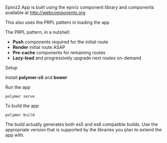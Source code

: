 Epiviz2 App is built using the epiviz component library and components available at http://webcomponents.org

This also uses the PRPL pattern in loading the app

The PRPL pattern, in a nutshell:

- **Push** components required for the initial route
- **Render** initial route ASAP
- **Pre-cache** components for remaining routes
- **Lazy-load** and progressively upgrade next routes on-demand

Setup

Install **polymer-cli** and **bower**

Run the app

```
polymer serve
```

To build the app

```
polymer build
```

The build actually generates both es5 and es6 compatible builds. Use the appropriate version that is supported by the libraries you plan to extend the app with.
